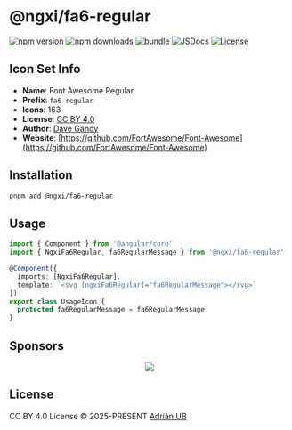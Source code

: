 # @ngxi/fa6-regular

[![npm version][npm-version-src]][npm-version-href]
[![npm downloads][npm-downloads-src]][npm-downloads-href]
[![bundle][bundle-src]][bundle-href]
[![JSDocs][jsdocs-src]][jsdocs-href]
[![License][license-src]][license-href]

## Icon Set Info

- **Name**: Font Awesome Regular
- **Prefix**: `fa6-regular`
- **Icons**: 163
- **License**: [CC BY 4.0](https://creativecommons.org/licenses/by/4.0/)
- **Author**: [Dave Gandy](https://github.com/FortAwesome/Font-Awesome)
- **Website**: [https://github.com/FortAwesome/Font-Awesome](https://github.com/FortAwesome/Font-Awesome)

## Installation

```sh
pnpm add @ngxi/fa6-regular
```

## Usage

```ts
import { Component } from '@angular/core'
import { NgxiFa6Regular, fa6RegularMessage } from '@ngxi/fa6-regular'

@Component({
  imports: [NgxiFa6Regular],
  template: `<svg [ngxiFa6Regular]="fa6RegularMessage"></svg>`
})
export class UsageIcon {
  protected fa6RegularMessage = fa6RegularMessage
}
```

## Sponsors

<p align="center">
  <a href="https://cdn.jsdelivr.net/gh/adrian-ub/static/sponsors.svg">
    <img src='https://cdn.jsdelivr.net/gh/adrian-ub/static/sponsors.svg'/>
  </a>
</p>

## License

CC BY 4.0 License © 2025-PRESENT [Adrián UB](https://github.com/adrian-ub)

<!-- Badges -->

[npm-version-src]: https://img.shields.io/npm/v/@ngxi/fa6-regular?style=flat&colorA=080f12&colorB=1fa669
[npm-version-href]: https://npmjs.com/package/@ngxi/fa6-regular
[npm-downloads-src]: https://img.shields.io/npm/dm/@ngxi/fa6-regular?style=flat&colorA=080f12&colorB=1fa669
[npm-downloads-href]: https://npmjs.com/package/@ngxi/fa6-regular
[bundle-src]: https://img.shields.io/bundlephobia/minzip/@ngxi/fa6-regular?style=flat&colorA=080f12&colorB=1fa669&label=minzip
[bundle-href]: https://bundlephobia.com/result?p=@ngxi/fa6-regular
[license-src]: https://img.shields.io/npm/l/@ngxi/fa6-regular?style=flat&colorA=080f12&colorB=1fa669
[license-href]: https://github.com/adrian-ub/ngxi/blob/main/LICENSE
[jsdocs-src]: https://img.shields.io/badge/jsdocs-reference-080f12?style=flat&colorA=080f12&colorB=1fa669
[jsdocs-href]: https://www.jsdocs.io/package/@ngxi/fa6-regular
